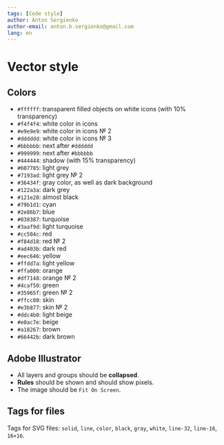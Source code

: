 ```yaml
---
tags: [Code style]
author: Anton Sergienko
author-email: anton.b.sergienko@gmail.com
lang: en
---
```


# Vector style

## Colors

- `#ffffff`: transparent filled objects on white icons (with 10% transparency)
- `#f4f4f4`: white color in icons
- `#e9e9e9`: white color in icons № 2
- `#dddddd`: white color in icons № 3
- `#bbbbbb`: next after `#dddddd`
- `#999999`: next after `#bbbbbb`
- `#444444`: shadow (with 15% transparency)
- `#607785`: light grey
- `#7193ad`: light grey № 2
- `#36434f`: gray color, as well as dark background
- `#122a3a`: dark grey
- `#121e28`: almost black
- `#79b1d1`: cyan
- `#2e86b7`: blue
- `#038387`: turquoise
- `#3aaf9d`: light turquoise
- `#cc584c`: red
- `#f84d18`: red № 2
- `#ad403b`: dark red
- `#eec646`: yellow
- `#ffdd7a`: light yellow
- `#ffa000`: orange
- `#df7148`: orange № 2
- `#4caf50`: green
- `#35965f`: green № 2
- `#ffcc80`: skin
- `#e3b877`: skin № 2
- `#ddc4b0`: light beige
- `#e0ac7e`: beige
- `#a18267`: brown
- `#66442b`: dark brown

## Adobe Illustrator

- All layers and groups should be **collapsed**.
- **Rules** should be shown and should show pixels.
- The image should be `Fit On Screen`.

## Tags for files

Tags for SVG files: `solid`, `line`, `color`, `black`, `gray`, `white`, `line-32`, `line-16`, `16×16`.

